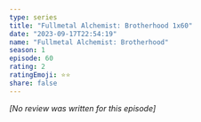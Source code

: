 ```yaml
---
type: series
title: "Fullmetal Alchemist: Brotherhood 1x60"
date: "2023-09-17T22:54:19"
name: "Fullmetal Alchemist: Brotherhood"
season: 1
episode: 60
rating: 2
ratingEmoji: ⭐️⭐️
share: false
---
```


*[No review was written for this episode]*
